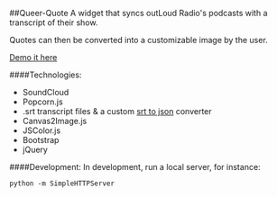 ##Queer-Quote
A widget that syncs outLoud Radio's podcasts with a transcript of their show. 

Quotes can then be converted into a customizable image by the user.

[Demo it here](http://samsamskies.github.io/Queer-Quote/)

####Technologies:
* SoundCloud
* Popcorn.js
* .srt transcript files & a custom [srt to json](https://github.com/nathanallen/srt-to-json-api/) converter
* Canvas2Image.js
* JSColor.js
* Bootstrap
* jQuery

####Development:
In development, run a local server, for instance:

```
python -m SimpleHTTPServer
```
